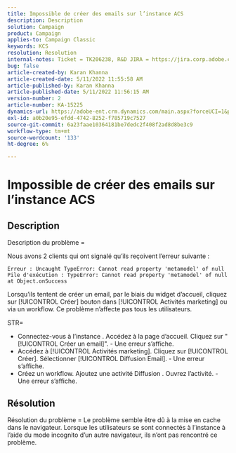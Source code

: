 ```yaml
---
title: Impossible de créer des emails sur l’instance ACS
description: Description
solution: Campaign
product: Campaign
applies-to: Campaign Classic
keywords: KCS
resolution: Resolution
internal-notes: Ticket = TK206238, R&D JIRA = https://jira.corp.adobe.com/browse/CAMP-39887
bug: false
article-created-by: Karan Khanna
article-created-date: 5/11/2022 11:55:58 AM
article-published-by: Karan Khanna
article-published-date: 5/11/2022 11:56:15 AM
version-number: 2
article-number: KA-15225
dynamics-url: https://adobe-ent.crm.dynamics.com/main.aspx?forceUCI=1&pagetype=entityrecord&etn=knowledgearticle&id=61b7974e-21d1-ec11-a7b5-00224809c556
exl-id: a0b20e95-efdd-4742-8252-f785719c7527
source-git-commit: 6a23faae10364181be7dedc2f408f2ad8d8be3c9
workflow-type: tm+mt
source-wordcount: '133'
ht-degree: 6%

---
```


# Impossible de créer des emails sur l’instance ACS

## Description


Description du problème =

Nous avons 2 clients qui ont signalé qu’ils reçoivent l’erreur suivante :

```
Erreur : Uncaught TypeError: Cannot read property 'metamodel' of null
Pile d'exécution : TypeError: Cannot read property 'metamodel' of null
at Object.onSuccess
```

Lorsqu’ils tentent de créer un email, par le biais du widget d’accueil, cliquez sur [!UICONTROL Créer] bouton dans [!UICONTROL Activités marketing] ou via un workflow.
Ce problème n’affecte pas tous les utilisateurs.



STR=

- Connectez-vous à l’instance . Accédez à la page d’accueil. Cliquez sur &quot;[!UICONTROL Créer un email]&quot;. - Une erreur s’affiche.
- Accédez à [!UICONTROL Activités marketing]. Cliquez sur [!UICONTROL Créer]. Sélectionner [!UICONTROL Diffusion Email]. - Une erreur s’affiche.
- Créez un workflow. Ajoutez une activité Diffusion . Ouvrez l’activité. - Une erreur s’affiche.



## Résolution


Résolution du problème = Le problème semble être dû à la mise en cache dans le navigateur. Lorsque les utilisateurs se sont connectés à l’instance à l’aide du mode incognito d’un autre navigateur, ils n’ont pas rencontré ce problème.
